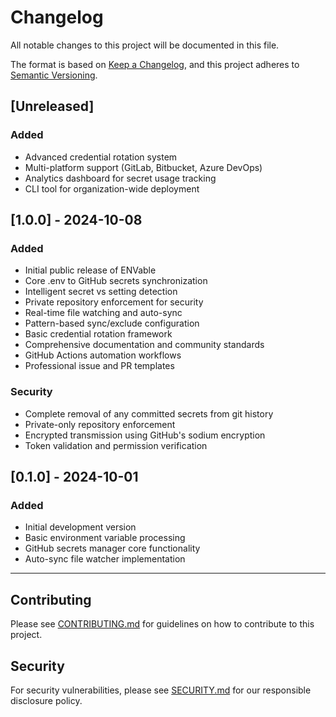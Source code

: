 # Changelog

All notable changes to this project will be documented in this file.

The format is based on [Keep a Changelog](https://keepachangelog.com/en/1.0.0/),
and this project adheres to [Semantic Versioning](https://semver.org/spec/v2.0.0.html).

## [Unreleased]

### Added
- Advanced credential rotation system
- Multi-platform support (GitLab, Bitbucket, Azure DevOps)
- Analytics dashboard for secret usage tracking
- CLI tool for organization-wide deployment

## [1.0.0] - 2024-10-08

### Added
- Initial public release of ENVable
- Core .env to GitHub secrets synchronization
- Intelligent secret vs setting detection
- Private repository enforcement for security
- Real-time file watching and auto-sync
- Pattern-based sync/exclude configuration
- Basic credential rotation framework
- Comprehensive documentation and community standards
- GitHub Actions automation workflows
- Professional issue and PR templates

### Security
- Complete removal of any committed secrets from git history
- Private-only repository enforcement
- Encrypted transmission using GitHub's sodium encryption
- Token validation and permission verification

## [0.1.0] - 2024-10-01

### Added
- Initial development version
- Basic environment variable processing
- GitHub secrets manager core functionality
- Auto-sync file watcher implementation

---

## Contributing

Please see [CONTRIBUTING.md](CONTRIBUTING.md) for guidelines on how to contribute to this project.

## Security

For security vulnerabilities, please see [SECURITY.md](SECURITY.md) for our responsible disclosure policy.